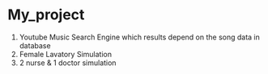 # My_project

1. Youtube Music Search Engine which results depend on the song data in database
2. Female Lavatory Simulation
3. 2 nurse & 1 doctor simulation

